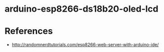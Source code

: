 # arduino-esp8266-ds18b20-oled-lcd



# References

* http://randomnerdtutorials.com/esp8266-web-server-with-arduino-ide/

